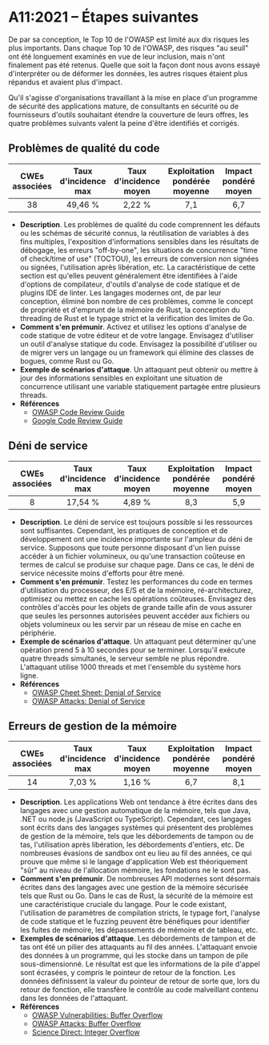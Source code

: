 # A11:2021 – Étapes suivantes

De par sa conception, le Top 10 de l'OWASP est limité aux dix risques les plus importants. Dans chaque Top 10 de l'OWASP, des risques "au seuil" ont été longuement examinés en vue de leur inclusion, mais n'ont finalement pas été retenus. Quelle que soit la façon dont nous avons essayé d'interpréter ou de déformer les données, les autres risques étaient plus répandus et avaient plus d'impact.

Qu'il s'agisse d'organisations travaillant à la mise en place d'un programme de sécurité des applications mature, de consultants en sécurité ou de fournisseurs d'outils souhaitant étendre la couverture de leurs offres, les quatre problèmes suivants valent la peine d'être identifiés et corrigés.

## Problèmes de qualité du code

| CWEs associées | Taux d'incidence max | Taux d'incidence moyen | Exploitation pondérée moyenne | Impact pondéré moyen | Couverture max | Couverture moyenne | Nombre total d'occurrences | Nombre total de CVEs |
|:--------------:|:--------------------:|:----------------------:|:-----------------------------:|:--------------------:|:--------------:|:------------------:|:--------------------------:|:--------------------:|
|       38       |       49,46 %        |         2,22 %         |              7,1              |         6,7          |    60,85 %     |      23,42 %       |        101&nbsp;736        |      7&nbsp;564      |

- **Description**. Les problèmes de qualité du code comprennent les défauts ou les schémas de sécurité connus, la réutilisation de variables à des fins multiples, l'exposition d'informations sensibles dans les résultats de débogage, les erreurs "off-by-one", les situations de concurrence "time of check/time of use" (TOCTOU), les erreurs de conversion non signées ou signées, l'utilisation après libération, etc. La caractéristique de cette section est qu'elles peuvent généralement être identifiées à l'aide d'options de compilateur, d'outils d'analyse de code statique et de plugins IDE de linter. Les langages modernes ont, de par leur conception, éliminé bon nombre de ces problèmes, comme le concept de propriété et d'emprunt de la mémoire de Rust, la conception du threading de Rust et le typage strict et la vérification des limites de Go.
- **Comment s'en prémunir**. Activez et utilisez les options d'analyse de code statique de votre éditeur et de votre langage. Envisagez d'utiliser un outil d'analyse statique du code. Envisagez la possibilité d'utiliser ou de migrer vers un langage ou un framework qui élimine des classes de bogues, comme Rust ou Go.
- **Exemple de scénarios d'attaque**. Un attaquant peut obtenir ou mettre à jour des informations sensibles en exploitant une situation de concurrence utilisant une variable statiquement partagée entre plusieurs threads.
- **Références**
    - [OWASP Code Review Guide](https://owasp.org/www-pdf-archive/OWASP_Code_Review_Guide_v2.pdf)
    - [Google Code Review Guide](https://google.github.io/eng-practices/review/)


## Déni de service

| CWEs associées | Taux d'incidence max | Taux d'incidence moyen | Exploitation pondérée moyenne | Impact pondéré moyen | Couverture max | Couverture moyenne | Nombre total d'occurrences | Nombre total de CVEs |
|:--------------:|:--------------------:|:----------------------:|:-----------------------------:|:--------------------:|:--------------:|:------------------:|:--------------------------:|:--------------------:|
|       8        |       17,54 %        |         4,89 %         |              8,3              |         5,9          |    79,58 %     |      33,26 %       |        66&nbsp;985         |         973          |

- **Description**. Le déni de service est toujours possible si les ressources sont suffisantes. Cependant, les pratiques de conception et de développement ont une incidence importante sur l'ampleur du déni de service. Supposons que toute personne disposant d'un lien puisse accéder à un fichier volumineux, ou qu'une transaction coûteuse en termes de calcul se produise sur chaque page. Dans ce cas, le déni de service nécessite moins d'efforts pour être mené.
- **Comment s'en prémunir**. Testez les performances du code en termes d'utilisation du processeur, des E/S et de la mémoire, ré-architecturez, optimisez ou mettez en cache les opérations coûteuses. Envisagez des contrôles d'accès pour les objets de grande taille afin de vous assurer que seules les personnes autorisées peuvent accéder aux fichiers ou objets volumineux ou les servir par un réseau de mise en cache en périphérie.
- **Exemple de scénarios d'attaque**. Un attaquant peut déterminer qu'une opération prend 5 à 10 secondes pour se terminer. Lorsqu'il exécute quatre threads simultanés, le serveur semble ne plus répondre. L'attaquant utilise 1000 threads et met l'ensemble du système hors ligne.
- **Références**
    - [OWASP Cheet Sheet: Denial of Service](https://cheatsheetseries.owasp.org/cheatsheets/Denial_of_Service_Cheat_Sheet.html)
    - [OWASP Attacks: Denial of Service](https://owasp.org/www-community/attacks/Denial_of_Service)

## Erreurs de gestion de la mémoire

| CWEs associées | Taux d'incidence max | Taux d'incidence moyen | Exploitation pondérée moyenne | Impact pondéré moyen | Couverture max | Couverture moyenne | Nombre total d'occurrences | Nombre total de CVEs |
|:--------------:|:--------------------:|:----------------------:|:-----------------------------:|:--------------------:|:--------------:|:------------------:|:--------------------------:|:--------------------:|
|       14       |        7,03 %        |         1,16 %         |              6,7              |         8,1          |    56,06 %     |      31,74 %       |        26&nbsp;576         |     16&nbsp;184      |

- **Description**. Les applications Web ont tendance à être écrites dans des langages avec une gestion automatique de la mémoire, tels que Java, .NET ou node.js (JavaScript ou TypeScript). Cependant, ces langages sont écrits dans des langages systèmes qui présentent des problèmes de gestion de la mémoire, tels que les débordements de tampon ou de tas, l'utilisation après libération, les débordements d'entiers, etc. De nombreuses évasions de sandbox ont eu lieu au fil des années, ce qui prouve que même si le langage d'application Web est théoriquement "sûr" au niveau de l'allocation mémoire, les fondations ne le sont pas.
- **Comment s'en prémunir**. De nombreuses API modernes sont désormais écrites dans des langages avec une gestion de la mémoire sécurisée tels que Rust ou Go. Dans le cas de Rust, la sécurité de la mémoire est une caractéristique cruciale du langage. Pour le code existant, l'utilisation de paramètres de compilation stricts, le typage fort, l'analyse de code statique et le fuzzing peuvent être bénéfiques pour identifier les fuites de mémoire, les dépassements de mémoire et de tableau, etc.
- **Exemples de scénarios d'attaque**. Les débordements de tampon et de tas ont été un pilier des attaquants au fil des années. L'attaquant envoie des données à un programme, qui les stocke dans un tampon de pile sous-dimensionné. Le résultat est que les informations de la pile d'appel sont écrasées, y compris le pointeur de retour de la fonction. Les données définissent la valeur du pointeur de retour de sorte que, lors du retour de fonction, elle transfère le contrôle au code malveillant contenu dans les données de l'attaquant.
- **Références**
    - [OWASP Vulnerabilities: Buffer Overflow](https://owasp.org/www-community/vulnerabilities/Buffer_Overflow)
    - [OWASP Attacks: Buffer Overflow](https://owasp.org/www-community/attacks/Buffer_overflow_attack)
    - [Science Direct: Integer Overflow](https://www.sciencedirect.com/topics/computer-science/integer-overflow)
